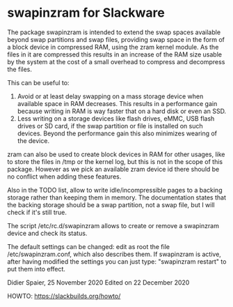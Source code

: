 # swapinzram for Slackware

The package swapinzram is intended to extend the swap spaces available beyond
swap partitions and swap files, providing swap space in the form of a block
device in compressed RAM, using the zram kernel module. As the files in it are
compressed this results in an increase of the RAM size usable by the system at
the cost of a small overhead to compress and decompress the files. 

This can be useful to:
1. Avoid or at least delay swapping on a mass storage device when available
space in RAM decreases. This results in a performance gain because writing in
RAM is way faster that on a hard disk or even an SSD.
2. Less writing on a storage devices like flash drives, eMMC, USB flash drives
or SD card, if the swap partition or file is installed on such devices.
Beyond the performance gain this also minimizes wearing of the device.

zram can also be used to create block devices in RAM for other usages, like
to store the files in /tmp or the kernel log, but this is not in the scope
of this package. However as we pick an available zram device id there should
be no conflict when adding these features. 

Also in the TODO list, allow to write idle/incompressible pages to a backing
storage rather than keeping them in memory. The documentation states that the
backing storage should be a swap partition, not a swap file, but I will check
if it's still true.

The script /etc/rc.d/swapinzram allows to create or remove a swapinzram device
and check its status.

The default settings can be changed: edit as root the file /etc/swapinzram.conf,
which also describes them. If swapinzram is active, after having modified the
settings you can just type: "swapinzram restart" to put them into effect.

Didier Spaier, 25 November 2020
Edited on 22 December 2020

HOWTO:
https://slackbuilds.org/howto/
